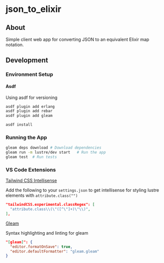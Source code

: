 # json_to_elixir

## About

Simple client web app for converting JSON to an equivalent Elixir map notation.

## Development

### Environment Setup

#### Asdf
Using asdf for versioning

```sh
asdf plugin add erlang
asdf plugin add rebar
asdf plugin add gleam

asdf install
```

### Running the App
```sh
gleam deps download # Download dependencies
gleam run -m lustre/dev start   # Run the app
gleam test  # Run tests
```

### VS Code Extensions

[Tailwind CSS Intellisense](https://marketplace.visualstudio.com/items?itemName=bradlc.vscode-tailwindcss)


Add the following to your `settings.json` to get intellisense for styling lustre elements with `attribute.class("")`

```json
"tailwindCSS.experimental.classRegex": [
  "attribute.class\\(\"([^\"]+)\"\\)",
],
```

[Gleam](https://marketplace.visualstudio.com/items?itemName=gleam.gleam)

Syntax highlighting and linting for gleam
```json
"[gleam]": {
  "editor.formatOnSave": true,
  "editor.defaultFormatter": "gleam.gleam"
}
```
